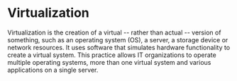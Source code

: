 # Virtualization
Virtualization is the creation of a virtual -- rather than actual -- version of something, such as an operating system (OS), a server, a storage device or network resources. It uses software that simulates hardware functionality to create a virtual system. This practice allows IT organizations to operate multiple operating systems, more than one virtual system and various applications on a single server.
